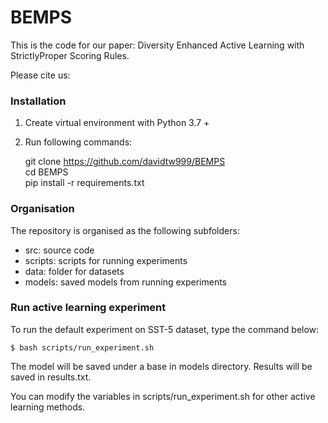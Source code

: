 # BEMPS

This is the code for our paper: Diversity Enhanced Active Learning with StrictlyProper Scoring Rules.


Please cite us:




### Installation
1. Create virtual environment with Python 3.7 +
2. Run following commands:


    git clone https://github.com/davidtw999/BEMPS \
    cd BEMPS \
    pip install -r requirements.txt


### Organisation

The repository is organised as the following subfolders:
+ src: source code 
+ scripts: scripts for running experiments 
+ data: folder for datasets 
+ models: saved models from running experiments

### Run active learning experiment

To run the default experiment on SST-5 dataset, type the command below:

`$ bash scripts/run_experiment.sh`

The model will be saved under a base in models directory.
Results will be saved in results.txt.

You can modify the variables in scripts/run_experiment.sh for other active learning methods.
